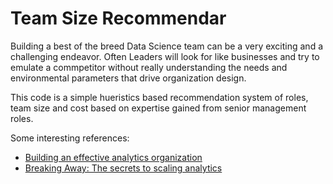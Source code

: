 # Team Size Recommendar

Building a best of the breed Data Science team can be a very exciting and a challenging endeavor. Often Leaders will look for like businesses and try to emulate a commpetitor without really understanding the needs and environmental parameters that drive organization design.

This code is a simple hueristics based recommendation system of roles, team size and cost based on expertise gained from senior management roles.

Some interesting references:
- [Building an effective analytics organization](https://www.mckinsey.com/industries/financial-services/our-insights/building-an-effective-analytics-organization "McKinsey Quaterly")
- [Breaking Away: The secrets to scaling analytics](https://www.mckinsey.com/business-functions/mckinsey-analytics/our-insights/breaking-away-the-secrets-to-scaling-analytics "Mckinse Quaterly")

